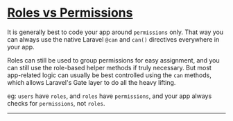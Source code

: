 # <u>Roles vs Permissions</u>

It is generally best to code your app around `permissions` only. That way you can always use the native Laravel `@can` and `can()` directives everywhere in your app.

Roles can still be used to group permissions for easy assignment, and you can still use the role-based helper methods if truly necessary. But most app-related logic can usually be best controlled using the `can` methods, which allows Laravel's Gate layer to do all the heavy lifting.

eg: `users` have `roles`, and `roles` have `permissions`, and your app always checks for `permissions`, not `roles`.

---
